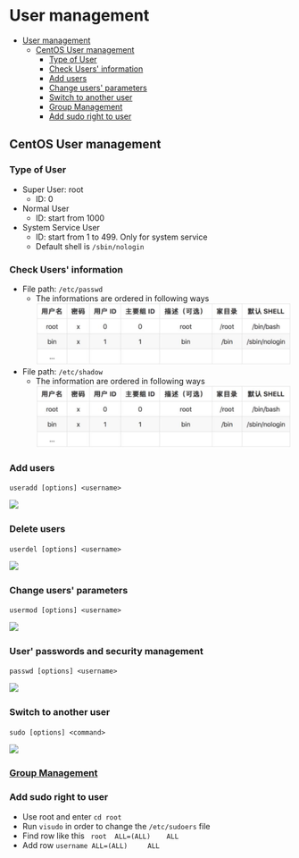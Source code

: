 # User management

- [User management](#user-management)
  - [CentOS User management](#centos-user-management)
    - [Type of User](#type-of-user)
    - [Check Users' information](#check-users-information)
    - [Add users](#add-users)
    - [Change users' parameters](#change-users-parameters)
    - [Switch to another user](#switch-to-another-user)
    - [Group Management](#group-management)
    - [Add sudo right to user](#add-sudo-right-to-user)

## CentOS User management

### Type of User

* Super User: root
  * ID: 0
* Normal User
  * ID: start from 1000
* System Service User
  * ID: start from 1 to 499. Only for system service
  * Default shell is ```/sbin/nologin``` 

### Check Users' information

* File path: ```/etc/passwd```
  * The informations are ordered in following ways
    ![](res/截屏2020-01-16下午4.28.40.png)
* File path: ```/etc/shadow```
  * The information are ordered in following ways
    ![](res/截屏2020-01-16下午4.28.40.png)

### Add users

```useradd [options] <username>```

![](res/截屏2020-01-16下午4.35.00.png)

### Delete users

```userdel [options] <username>```

![](res/截屏2020-01-16下午4.35.43.png)

### Change users' parameters

```usermod [options] <username>```

![](res/截屏2020-01-16下午4.35.49.png)

### User' passwords and security management

```passwd [options] <username>```

![](res/截屏2020-01-16下午4.37.40.png)

### Switch to another user

```sudo [options] <command>```

![](res/截屏2020-01-16下午4.57.18.png)

### [Group Management](https://zhuanlan.zhihu.com/p/30252309)

### Add sudo right to user

* Use root and enter ```cd root```
* Run ```visudo``` in order to change the ```/etc/sudoers``` file
* Find row like this ``` root  ALL=(ALL)    ALL```
* Add row ```username ALL=(ALL)     ALL```